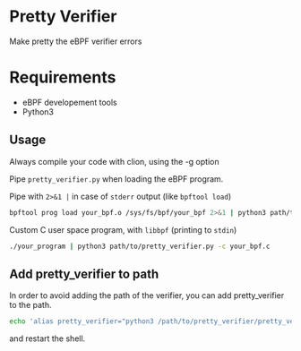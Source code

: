 # Pretty Verifier

Make pretty the eBPF verifier errors

# Requirements

- eBPF developement tools
- Python3

## Usage

Always compile your code with clion, using the -g option

Pipe `pretty_verifier.py` when loading the eBPF program.

Pipe with `2>&1 |` in case of `stderr` output (like `bpftool load`)

```bash
bpftool prog load your_bpf.o /sys/fs/bpf/your_bpf 2>&1 | python3 path/to/pretty_verifier.py -c your_bpf.c 
```
Custom C user space program, with `libbpf` (printing to `stdin`)

```bash
./your_program | python3 path/to/pretty_verifier.py -c your_bpf.c 
```

## Add pretty_verifier to path

In order to avoid adding the path of the verifier, you can add pretty_verifier to the path.

```bash
echo 'alias pretty_verifier="python3 /path/to/pretty_verifier/pretty_verifier.py"' >> ~/.bashrc
```

and restart the shell.



